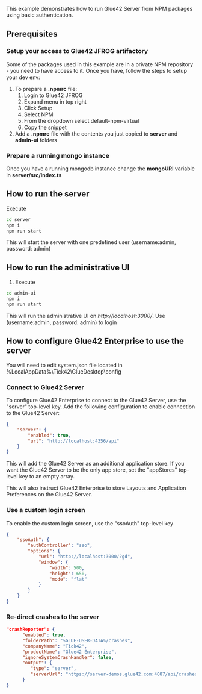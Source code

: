 This example demonstrates how to run Glue42 Server from NPM packages using basic authentication.

## Prerequisites 

### Setup your access to Glue42 JFROG artifactory

Some of the packages used in this example are in a private NPM repository - you need to have access to it.
Once you have, follow the steps to setup your dev env:

1. To prepare a **.npmrc** file:
   1. Login to Glue42 JFROG
   2. Expand menu in top right
   3. Click Setup
   4. Select NPM
   5. From the dropdown select default-npm-virtual
   6. Copy the snippet
2. Add a **.npmrc** file with the contents you just copied to **server** and **admin-ui** folders

### Prepare a running mongo instance

Once you have a running mongodb instance change the **mongoURI** variable in **server/src/index.ts**

## How to run the server

Execute 
```sh
cd server
npm i
npm run start
```

This will start the server with one predefined user (username:admin, password: admin)

## How to run the administrative UI

1. Execute 
```sh
cd admin-ui
npm i
npm run start
```

This will run the administrative UI on *http://localhost:3000/*. Use (username:admin, password: admin) to login

## How to configure Glue42 Enterprise to use the server

You will need to edit system.json file located in %LocalAppData%\Tick42\GlueDesktop\config

### Connect to Glue42 Server
To configure Glue42 Enterprise to connect to the Glue42 Server, use the "server" top-level key. Add the following configuration to enable connection to the Glue42 Server:

```json
{
    "server": {
        "enabled": true,
        "url": "http://localhost:4356/api"
    }
}
```

This will add the Glue42 Server as an additional application store. If you want the Glue42 Server to be the only app store, set the "appStores" top-level key to an empty array.

This will also instruct Glue42 Enterprise to store Layouts and Application Preferences on the Glue42 Server.

### Use a custom login screen
To enable the custom login screen, use the "ssoAuth" top-level key

```json
{
    "ssoAuth": {
        "authController": "sso",
        "options": {
            "url": "http://localhost:3000/?gd",
            "window": {
                "width": 500,
                "height": 650,
                "mode": "flat"
            }
        }
    }
}
```

### Re-direct crashes to the server

```json
"crashReporter": {
      "enabled": true,
      "folderPath": "%GLUE-USER-DATA%/crashes",
      "companyName": "Tick42",
      "productName": "Glue42 Enterprise",
      "ignoreSystemCrashHandler": false,
      "output": {
         "type": "server",
         "serverUrl": "https://server-demos.glue42.com:4087/api/crashes"
      }
}
```
